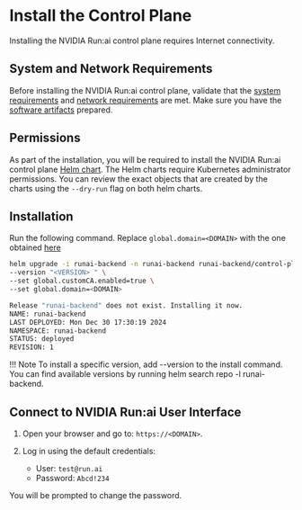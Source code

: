 # Install the Control Plane

Installing the NVIDIA Run:ai control plane requires Internet connectivity.


## System and Network Requirements
Before installing the NVIDIA Run:ai control plane, validate that the [system requirements](./system-requirements.md) and [network requirements](./network-requirements.md) are met. Make sure you have the [software artifacts](./preparations.md) prepared.

## Permissions

As part of the installation, you will be required to install the NVIDIA Run:ai control plane [Helm chart](https://helm.sh/). The Helm charts require Kubernetes administrator permissions. You can review the exact objects that are created by the charts using the `--dry-run` flag on both helm charts.

## Installation

Run the following command. Replace `global.domain=<DOMAIN>` with the one  obtained [here](./system-requirements.md#fully-qualified-domain-name-fqdn)

```bash
helm upgrade -i runai-backend -n runai-backend runai-backend/control-plane \
--version "<VERSION> " \
--set global.customCA.enabled=true \
--set global.domain=<DOMAIN>

Release "runai-backend" does not exist. Installing it now.
NAME: runai-backend
LAST DEPLOYED: Mon Dec 30 17:30:19 2024
NAMESPACE: runai-backend
STATUS: deployed
REVISION: 1
```

!!! Note
    To install a specific version, add --version <VERSION> to the install command. You can find available versions by running helm search repo -l runai-backend.

## Connect to NVIDIA Run:ai User Interface

1. Open your browser and go to: `https://<DOMAIN>`.
2. Log in using the default credentials:
    
    * User: `test@run.ai`
    * Password: `Abcd!234`

You will be prompted to change the password.

